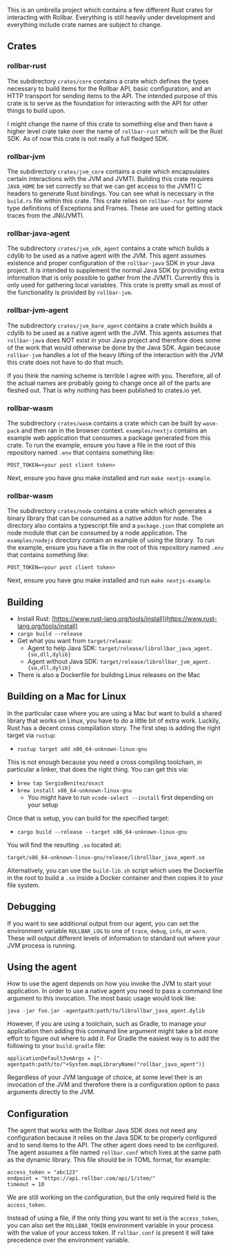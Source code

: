 This is an umbrella project which contains a few different Rust crates for interacting with Rollbar.
Everything is still heavily under development and everything include crate names are subject to
change.

## Crates

### rollbar-rust

The subdirectory `crates/core` contains a crate which defines the types necessary to build items for the
Rollbar API, basic configuration, and an HTTP transport for sending items to the API. The intended
purpose of this crate is to serve as the foundation for interacting with the API for other things to
build upon.

I might change the name of this crate to something else and then have a higher level crate take over
the name of `rollbar-rust` which will be the Rust SDK. As of now this crate is not really a full
fledged SDK.

### rollbar-jvm

The subdirectory `crates/jvm_core` contains a crate which encapsulates certain interactions with the JVM
and JVMTI. Building this crate requires `JAVA_HOME` be set correctly so that we can get access to
the JVMTI C headers to generate Rust bindings. You can see what is necessary in the `build.rs` file
within this crate. This crate relies on `rollbar-rust` for some type definitions of Exceptions and
Frames. These are used for getting stack traces from the JNI/JVMTI.

### rollbar-java-agent

The subdirectory `crates/jvm_sdk_agent` contains a crate which builds a cdylib to be used as a native agent
with the JVM. This agent assumes existence and proper configuration of the `rollbar-java` SDK in
your Java project. It is intended to supplement the normal Java SDK by providing extra information
that is only possible to gather from the JVMTI. Currently this is only used for gathering local
variables. This crate is pretty small as most of the functionality is provided by `rollbar-jvm`.

### rollbar-jvm-agent

The subdirectory `crates/jvm_bare_agent` contains a crate which builds a cdylib to be used as a native
agent with the JVM. This agents assumes that `rollbar-java` does NOT exist in your Java project and
therefore does some of the work that would otherwise be done by the Java SDK. Again because
`rollbar-jvm` handles a lot of the heavy lifting of the interaction with the JVM this crate does not
have to do that much.

If you think the naming scheme is terrible I agree with you. Therefore, all of the actual names are
probably going to change once all of the parts are fleshed out. That is why nothing has been
published to crates.io yet.

### rollbar-wasm

The subdirectory `crates/wasm` contains a crate which can be built by
`wasm-pack` and then ran in the browser context. `examples/nextjs` contains an
example web application that consumes a package generated from this crate. To
run the example, ensure you have a file in the root of this repository named
`.env` that contains something like:

```
POST_TOKEN=<your post client token>
```

Next, ensure you have gnu make installed and run `make nextjs-example`.

### rollbar-wasm

The subdirectory `crates/node` contains a crate which which generates a binary
library that can be consumed as a native addon for node. The directory also
contains a typescript file and a `package.json` that complete an node module
that can be consumed by a node application. The `examples/nodejs` directory
contain an example of using the library. To run the example, ensure you have a
file in the root of this repository named `.env` that contains something like:

```
POST_TOKEN=<your post client token>
```

Next, ensure you have gnu make installed and run `make nextjs-example`.

## Building

* Install Rust: [https://www.rust-lang.org/tools/install](https://www.rust-lang.org/tools/install)
* `cargo build --release`
* Get what you want from `target/release`:
  * Agent to help Java SDK: `target/release/librollbar_java_agent.{so,dll,dylib}`
  * Agent without Java SDK: `target/release/librollbar_jvm_agent.{so,dll,dylib}`
* There is also a Dockerfile for building Linux releases on the Mac

## Building on a Mac for Linux

In the particular case where you are using a Mac but want to build a shared library that works on Linux, you have to do a little bit of extra work. Luckily, Rust has a decent cross compilation story. The first step is adding the right target via `rustup`:

* `rustup target add x86_64-unknown-linux-gnu`

This is not enough because you need a cross compiling toolchain, in particular a linker, that does the right thing. You can get this via:

* `brew tap SergioBenitez/osxct`
* `brew install x86_64-unknown-linux-gnu`
  - You might have to run `xcode-select --install` first depending on your setup

Once that is setup, you can build for the specified target:

* `cargo build --release --target x86_64-unknown-linux-gnu`

You will find the resulting `.so` located at:

```
target/x86_64-unknown-linux-gnu/release/librollbar_java_agent.so
```

Alternatively, you can use the `build-lib.sh` script which uses the Dockerfile in the root to build
a `.so` inside a Docker container and then copies it to your file system.

## Debugging

If you want to see additional output from our agent, you can set the environment variable
`ROLLBAR_LOG` to one of `trace`, `debug`, `info`, or `warn`. These will output different levels of
information to standard out where your JVM process is running.

## Using the agent

How to use the agent depends on how you invoke the JVM to start your application. In order
to use a native agent you need to pass a command line argument to this invocation. The most
basic usage would look like:

```
java -jar foo.jar -agentpath:path/to/librollbar_java_agent.dylib
```

However, if you are using a toolchain, such as Gradle, to manage your application then
adding this command line argument might take a bit more effort to figure out where to add it. For
Gradle the easiest way is to add the following to your `build.gradle` file:

```
applicationDefaultJvmArgs = ["-agentpath:path/to/"+System.mapLibraryName("rollbar_java_agent")]
```

Regardless of your JVM language of choice, at some level their is an invocation of the JVM and
therefore there is a configuration option to pass arguments directly to the JVM.

## Configuration

The agent that works with the Rollbar Java SDK does not need any configuration because it relies on
the Java SDK to be properly configured and to send items to the API. The other agent does need to be
configured. The agent assumes a file named `rollbar.conf` which lives at the same path as the
dynamic library. This file should be in TOML format, for example:

```
access_token = "abc123"
endpoint = "https://api.rollbar.com/api/1/item/"
timeout = 10
```

We are still working on the configuration, but the only required field is the `access_token`.

Instead of using a file, if the only thing you want to set is the `access_token`, you can also set
the `ROLLBAR_TOKEN` environment variable in your process with the value of your access token. If
`rollbar.conf` is present it will take precedence over the environment variable.
